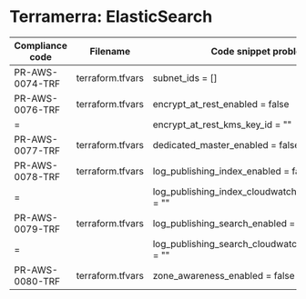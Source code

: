 # Terramerra: ElasticSearch

Compliance code | Filename       | Code snippet problem          | Fixed code
----------------|----------------|-------------------------------|-------------------------------------
PR-AWS-0074-TRF |terraform.tfvars|subnet_ids = []                |subnet_ids = [subnet1_id, subnet2_id]
PR-AWS-0076-TRF |terraform.tfvars|encrypt_at_rest_enabled = false|encrypt_at_rest_enabled = true
=               |                |encrypt_at_rest_kms_key_id = ""|encrypt_at_rest_kms_key_id = kms_key_id
PR-AWS-0077-TRF |terraform.tfvars|dedicated_master_enabled = false|dedicated_master_enabled = true
PR-AWS-0078-TRF |terraform.tfvars|log_publishing_index_enabled = false|log_publishing_index_enabled = true
=               |                |log_publishing_index_cloudwatch_log_group_arn = ""|log_publishing_index_cloudwatch_log_group_arn = "arn:aws:logs:..."
PR-AWS-0079-TRF |terraform.tfvars|log_publishing_search_enabled = false|log_publishing_search_enabled = true
=               |                |log_publishing_search_cloudwatch_log_group_arn = ""|log_publishing_search_cloudwatch_log_group_arn = "arn:aws:logs:..."
PR-AWS-0080-TRF |terraform.tfvars|zone_awareness_enabled = false|zone_awareness_enabled = true
